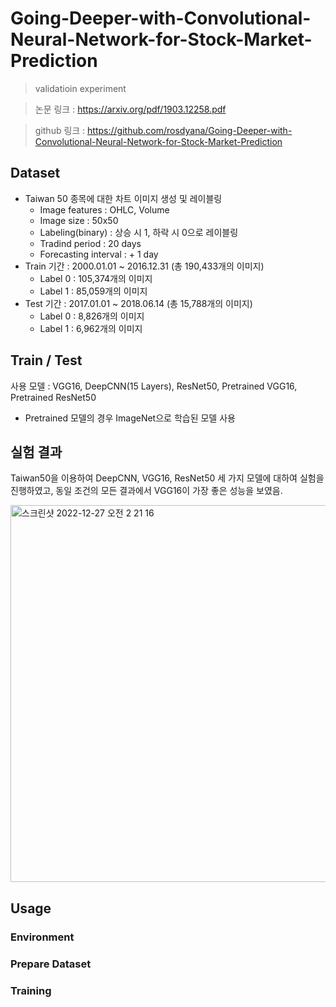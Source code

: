 # Going-Deeper-with-Convolutional-Neural-Network-for-Stock-Market-Prediction
> validatioin experiment

> 논문 링크 : https://arxiv.org/pdf/1903.12258.pdf

> github 링크 : https://github.com/rosdyana/Going-Deeper-with-Convolutional-Neural-Network-for-Stock-Market-Prediction


## Dataset
+ Taiwan 50 종목에 대한 차트 이미지 생성 및 레이블링
    + Image features : OHLC, Volume
    + Image size : 50x50
    + Labeling(binary) : 상승 시 1, 하락 시 0으로 레이블링
    + Tradind period : 20 days
    + Forecasting interval : + 1 day    
+ Train 기간 : 2000.01.01 ~ 2016.12.31 (총 190,433개의 이미지)
    + Label 0 : 105,374개의 이미지
    + Label 1 : 85,059개의 이미지
+ Test 기간 : 2017.01.01 ~ 2018.06.14 (총 15,788개의 이미지)
    + Label 0 : 8,826개의 이미지
    + Label 1 : 6,962개의 이미지


## Train / Test
사용 모델 : VGG16, DeepCNN(15 Layers), ResNet50, Pretrained VGG16, Pretrained ResNet50

* Pretrained 모델의 경우 ImageNet으로 학습된 모델 사용


## 실험 결과
Taiwan50을 이용하여 DeepCNN, VGG16, ResNet50 세 가지 모델에 대하여 실험을 진행하였고, 동일 조건의 모든 결과에서 VGG16이 가장 좋은 성능을 보였음.

<img width="603" alt="스크린샷 2022-12-27 오전 2 21 16" src="https://user-images.githubusercontent.com/100757275/209571310-7b977ffe-b86f-442e-b8d7-146cbbf26317.png">

## Usage
### Environment
### Prepare Dataset
### Training
